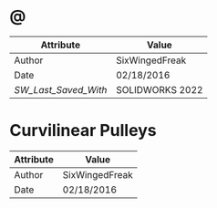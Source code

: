 # @
| Attribute | Value |
| ---  | ---     |
| Author | SixWingedFreak |
| Date | 02/18/2016 |
| _SW_Last_Saved_With_ | SOLIDWORKS 2022 |
# Curvilinear Pulleys
| Attribute | Value |
| ---  | ---     |
| Author | SixWingedFreak |
| Date | 02/18/2016 |
